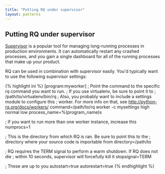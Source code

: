 ```yaml
---
title: "Putting RQ under supervisor"
layout: patterns
---
```


## Putting RQ under supervisor

[Supervisor][1] is a popular tool for managing long-running processes in
production environments.  It can automatically restart any crashed processes,
and you gain a single dashboard for all of the running processes that make up
your product.

RQ can be used in combination with supervisor easily.  You'd typically want to
use the following supervisor settings:

{% highlight ini %}
[program:myworker]
; Point the command to the specific rq command you want to run.
; If you use virtualenv, be sure to point it to
; /path/to/virtualenv/bin/rq
; Also, you probably want to include a settings module to configure this
; worker.  For more info on that, see http://python-rq.org/docs/workers/
command=/path/to/rq worker -c mysettings high normal low
process_name=%(program_name)s

; If you want to run more than one worker instance, increase this
numprocs=1

; This is the directory from which RQ is ran. Be sure to point this to the
; directory where your source code is importable from
directory=/path/to

; RQ requires the TERM signal to perform a warm shutdown. If RQ does not die
; within 10 seconds, supervisor will forcefully kill it
stopsignal=TERM

; These are up to you
autostart=true
autorestart=true
{% endhighlight %}

[1]: http://supervisord.org/

